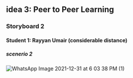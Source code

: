 ## idea 3: Peer to Peer Learning
### Storyboard 2
#### Student 1: Rayyan Umair (considerable distance)
##### scenerio 2

![WhatsApp Image 2021-12-31 at 6 03 38 PM (1)](https://user-images.githubusercontent.com/61626142/147825003-a5a5e623-3b4f-4cc3-b09f-b664d8eb5f10.jpeg)

